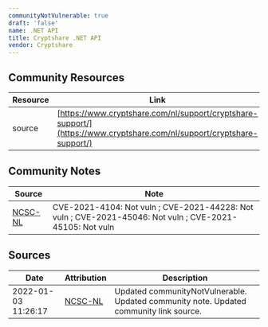 ```yaml
---
communityNotVulnerable: true
draft: 'false'
name: .NET API
title: Cryptshare .NET API
vendor: Cryptshare
---
```



## Community Resources
| Resource | Link |
| --- | --- |
| source | [https://www.cryptshare.com/nl/support/cryptshare-support/](https://www.cryptshare.com/nl/support/cryptshare-support/) |

## Community Notes
| Source | Note |
| --- | --- |
| [NCSC-NL](https://github.com/NCSC-NL/log4shell/blob/main/software/README.md) | CVE-2021-4104: Not vuln ; CVE-2021-44228: Not vuln ; CVE-2021-45046: Not vuln ; CVE-2021-45105: Not vuln </ul> |

## Sources
| Date | Attribution | Description |
| --- | --- | --- |
| 2022-01-03 11:26:17 | [NCSC-NL](https://github.com/NCSC-NL/log4shell/blob/main/software/README.md) | Updated communityNotVulnerable. Updated community note. Updated community link source.  |

